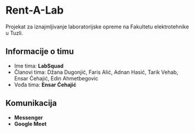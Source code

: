 # Rent-A-Lab

Projekat za iznajmljivanje laboratorijske opreme na Fakultetu elektrotehnike u Tuzli.

## Informacije o timu

- Ime tima: **LabSquad**
- Članovi tima: Džana Dugonjić, Faris Alić, Adnan Hasić, Tarik Vehab, Ensar Ćehajić, Edin Ahmetbegovic
- Vođa tima: **Ensar Ćehajić**

## Komunikacija

- **Messenger**
- **Google Meet**
